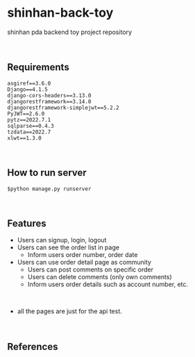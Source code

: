 # shinhan-back-toy
shinhan pda backend toy project repository

<br>

## Requirements

```text
asgiref==3.6.0
Django==4.1.5
django-cors-headers==3.13.0
djangorestframework==3.14.0
djangorestframework-simplejwt==5.2.2
PyJWT==2.6.0
pytz==2022.7.1
sqlparse==0.4.3
tzdata==2022.7
xlwt==1.3.0
```

<br>

## How to run server

```shell
$python manage.py runserver
```

<br>

## Features

- Users can signup, login, logout
- Users can see the order list in page
  - Inform users order number, order date
- Users can use order detail page as community
  - Users can post comments on specific order
  - Users can delete comments (only own comments)
  - Inform users order details such as account number, etc.

<br>

- all the pages are just for the api test.

<br>

## References


